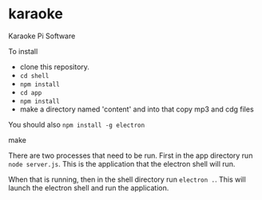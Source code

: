 # karaoke
Karaoke Pi Software

To install 

* clone this repository.
* `cd shell`
* `npm install`
* `cd app`
* `npm install`
* make a directory named 'content' and into that copy mp3 and cdg files

You should also `npm install -g electron`

make

There are two processes that need to be run. First in the app directory run `node server.js`. This is the application that the electron shell will run.

When that is running, then in the shell directory run `electron .`. This will launch the electron shell and run the application.
